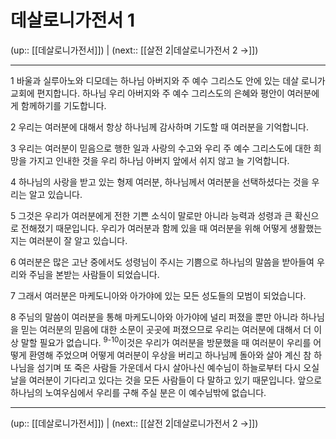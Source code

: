 # 데살로니가전서 1

(up:: [[데살로니가전서]]) | (next:: [[살전 2|데살로니가전서 2 →]])

***




1 
바울과 실루아노와 디모데는 하나님 아버지와 주 예수 그리스도 안에 있는 데살 로니가 교회에 편지합니다. 하나님 우리 아버지와 주 예수 그리스도의 은혜와 평안이 여러분에게 함께하기를 기도합니다. 



2 
우리는 여러분에 대해서 항상 하나님께 감사하며 기도할 때 여러분을 기억합니다. 



3 
우리는 여러분이 믿음으로 행한 일과 사랑의 수고와 우리 주 예수 그리스도에 대한 희망을 가지고 인내한 것을 우리 하나님 아버지 앞에서 쉬지 않고 늘 기억합니다. 



4 
하나님의 사랑을 받고 있는 형제 여러분, 하나님께서 여러분을 선택하셨다는 것을 우리는 알고 있습니다. 



5 
그것은 우리가 여러분에게 전한 기쁜 소식이 말로만 아니라 능력과 성령과 큰 확신으로 전해졌기 때문입니다. 우리가 여러분과 함께 있을 때 여러분을 위해 어떻게 생활했는지는 여러분이 잘 알고 있습니다. 



6 
여러분은 많은 고난 중에서도 성령님이 주시는 기쁨으로 하나님의 말씀을 받아들여 우리와 주님을 본받는 사람들이 되었습니다. 



7 
그래서 여러분은 마케도니아와 아가야에 있는 모든 성도들의 모범이 되었습니다. 



8 
주님의 말씀이 여러분을 통해 마케도니아와 아가야에 널리 퍼졌을 뿐만 아니라 하나님을 믿는 여러분의 믿음에 대한 소문이 곳곳에 퍼졌으므로 우리는 여러분에 대해서 더 이상 말할 필요가 없습니다. <sup class="versenum">9-10</sup>이것은 우리가 여러분을 방문했을 때 여러분이 우리를 어떻게 환영해 주었으며 어떻게 여러분이 우상을 버리고 하나님께 돌아와 살아 계신 참 하나님을 섬기며 또 죽은 사람들 가운데서 다시 살아나신 예수님이 하늘로부터 다시 오실 날을 여러분이 기다리고 있다는 것을 모든 사람들이 다 말하고 있기 때문입니다. 앞으로 하나님의 노여우심에서 우리를 구해 주실 분은 이 예수님밖에 없습니다.

***

(up:: [[데살로니가전서]]) | (next:: [[살전 2|데살로니가전서 2 →]])
